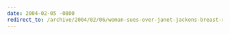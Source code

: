 ```yaml
---
date: 2004-02-05 -0800
redirect_to: /archive/2004/02/06/woman-sues-over-janet-jackons-breast-reuters.aspx/
---
```

